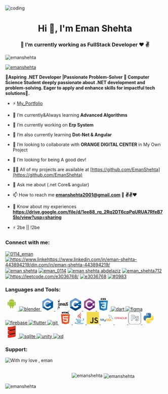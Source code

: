 <img align ="center" alt="coding" hight=300 width="1000" src="https://media.tenor.com/3bTxZ4HdrysAAAAd/pixels-neon.gif">
<h1 align="center">Hi 👋, I'm Eman Shehta </h1>
<h3 align="center">🔭 I’m currently working as FullStack Developer ❤️ ✌️</h3>

<p align="left"> <img src="https://komarev.com/ghpvc/?username=emanshehta&label=Profile%20views&color=0e75b6&style=flat" alt="emanshehta" /> </p>

<p align="left"> <a href="https://github.com/ryo-ma/github-profile-trophy"><img src="https://github-profile-trophy.vercel.app/?username=emanshehta" alt="emanshehta" /></a> </p>

**🎯Aspiring .NET Developer |Passionate Problem-Solver 🚀 Computer Science Student deeply passionate about .NET development and problem-solving. Eager to apply and enhance skills for impactful tech solutions🌟.**
- ⚡ [My_Portfolio](https://emanshehta.github.io/My_Portfolio/)

- 🌱 I’m currently&Always learning **Advanced Algorithms**

- 🔭 I’m currently working on **Erp System**

- 🌱 I’m also currently learning **Dot-Net & Angular**

- 👯 I’m looking to collaborate with **ORANGE DIGITAL CENTER** in My Own Project 

- 🤝 I’m looking for being A good dev!

- 👨‍💻 All of my projects are available at [https://github.com/EmanShehta](https://github.com/EmanShehta)
  
- 💬 Ask me about (.net Core& angular) 

- 📫 How to reach me **emanshehta2001@gmail.com 📧 ✌️✌️❤️**

- 📄 Know about my experiences **[https://drive.google.com/file/d/1ee88_rq_2Rq2DT6cpPqURUA7RfeB7Slo/view?usp=sharing ](https://drive.google.com/file/d/1kPmcyLzEKthR1N2FA01y6QfLUicO4D0F/view?usp=sharing)**

- ⚡ 2be || !2be 

<h3 align="left">Connect with me:</h3>
<p align="left">
<a href="https://twitter.com/0114_eman" target="blank"><img align="center" src="https://raw.githubusercontent.com/rahuldkjain/github-profile-readme-generator/master/src/images/icons/Social/twitter.svg" alt="0114_eman" height="30" width="40" /></a>
<a href="https://www.linkedin.com/in/eman-shehta-443894219/" target="blank"><img align="center" src="https://raw.githubusercontent.com/rahuldkjain/github-profile-readme-generator/master/src/images/icons/Social/linked-in-alt.svg" alt="https://www.linkehttps://www.linkedin.com/in/eman-shehta-443894219/din.com/in/eman-shehta-443894219/" height="30" width="40" /></a>
<a href="https://www.facebook.com/profile.php?id=100080613668855" target="blank"><img align="center" src="https://raw.githubusercontent.com/rahuldkjain/github-profile-readme-generator/master/src/images/icons/Social/facebook.svg" alt="eman shehta" height="30" width="40" /></a>
<a href="https://instagram.com/eman_0114" target="blank"><img align="center" src="https://raw.githubusercontent.com/rahuldkjain/github-profile-readme-generator/master/src/images/icons/Social/instagram.svg" alt="eman_0114" height="30" width="40" /></a>
<a href="https://www.hackerrank.com/eman shehta abdelaziz" target="blank"><img align="center" src="https://raw.githubusercontent.com/rahuldkjain/github-profile-readme-generator/master/src/images/icons/Social/hackerrank.svg" alt="eman shehta abdelaziz" height="30" width="40" /></a>
<a href="https://codeforces.com/profile/eman_shehta712" target="blank"><img align="center" src="https://raw.githubusercontent.com/rahuldkjain/github-profile-readme-generator/master/src/images/icons/Social/codeforces.svg" alt="eman_shehta712" height="30" width="40" /></a>
<a href="https://www.leetcode.com/https://leetcode.com/e3036768/" target="blank"><img align="center" src="https://raw.githubusercontent.com/rahuldkjain/github-profile-readme-generator/master/src/images/icons/Social/leet-code.svg" alt="https://leetcode.com/e3036768/" height="30" width="40" /></a>
<a href="https://auth.geeksforgeeks.org/user/e3036768" target="blank"><img align="center" src="https://raw.githubusercontent.com/rahuldkjain/github-profile-readme-generator/master/src/images/icons/Social/geeks-for-geeks.svg" alt="e3036768" height="30" width="40" /></a>
<a href="https://discord.gg/#0983" target="blank"><img align="center" src="https://raw.githubusercontent.com/rahuldkjain/github-profile-readme-generator/master/src/images/icons/Social/discord.svg" alt="#0983" height="30" width="40" /></a>
</p>

<h3 align="left">Languages and Tools:</h3>
<p align="left"> <a href="https://developer.android.com" target="_blank" rel="noreferrer"> <img src="https://raw.githubusercontent.com/devicons/devicon/master/icons/android/android-original-wordmark.svg" alt="android" width="40" height="40"/> </a> <a href="https://www.blender.org/" target="_blank" rel="noreferrer"> <img src="https://download.blender.org/branding/community/blender_community_badge_white.svg" alt="blender" width="40" height="40"/> </a> <a href="https://www.cprogramming.com/" target="_blank" rel="noreferrer"> <img src="https://raw.githubusercontent.com/devicons/devicon/master/icons/c/c-original.svg" alt="c" width="40" height="40"/> </a> <a href="https://canvasjs.com" target="_blank" rel="noreferrer"> <img src="https://raw.githubusercontent.com/Hardik0307/Hardik0307/master/assets/canvasjs-charts.svg" alt="canvasjs" width="40" height="40"/> </a> <a href="https://www.w3schools.com/cpp/" target="_blank" rel="noreferrer"> <img src="https://raw.githubusercontent.com/devicons/devicon/master/icons/cplusplus/cplusplus-original.svg" alt="cplusplus" width="40" height="40"/> </a> <a href="https://www.w3schools.com/cs/" target="_blank" rel="noreferrer"> <img src="https://raw.githubusercontent.com/devicons/devicon/master/icons/csharp/csharp-original.svg" alt="csharp" width="40" height="40"/> </a> <a href="https://www.w3schools.com/css/" target="_blank" rel="noreferrer"> <img src="https://raw.githubusercontent.com/devicons/devicon/master/icons/css3/css3-original-wordmark.svg" alt="css3" width="40" height="40"/> </a> <a href="https://dart.dev" target="_blank" rel="noreferrer"> <img src="https://www.vectorlogo.zone/logos/dartlang/dartlang-icon.svg" alt="dart" width="40" height="40"/> </a> <a href="https://www.figma.com/" target="_blank" rel="noreferrer"> <img src="https://www.vectorlogo.zone/logos/figma/figma-icon.svg" alt="figma" width="40" height="40"/> </a> <a href="https://firebase.google.com/" target="_blank" rel="noreferrer"> <img src="https://www.vectorlogo.zone/logos/firebase/firebase-icon.svg" alt="firebase" width="40" height="40"/> </a> <a href="https://flutter.dev" target="_blank" rel="noreferrer"> <img src="https://www.vectorlogo.zone/logos/flutterio/flutterio-icon.svg" alt="flutter" width="40" height="40"/> </a> <a href="https://git-scm.com/" target="_blank" rel="noreferrer"> <img src="https://www.vectorlogo.zone/logos/git-scm/git-scm-icon.svg" alt="git" width="40" height="40"/> </a> <a href="https://www.w3.org/html/" target="_blank" rel="noreferrer"> <img src="https://raw.githubusercontent.com/devicons/devicon/master/icons/html5/html5-original-wordmark.svg" alt="html5" width="40" height="40"/> </a> <a href="https://www.java.com" target="_blank" rel="noreferrer"> <img src="https://raw.githubusercontent.com/devicons/devicon/master/icons/java/java-original.svg" alt="java" width="40" height="40"/> </a> <a href="https://developer.mozilla.org/en-US/docs/Web/JavaScript" target="_blank" rel="noreferrer"> <img src="https://raw.githubusercontent.com/devicons/devicon/master/icons/javascript/javascript-original.svg" alt="javascript" width="40" height="40"/> </a> <a href="https://www.mysql.com/" target="_blank" rel="noreferrer"> <img src="https://raw.githubusercontent.com/devicons/devicon/master/icons/mysql/mysql-original-wordmark.svg" alt="mysql" width="40" height="40"/> </a> <a href="https://www.oracle.com/" target="_blank" rel="noreferrer"> <img src="https://raw.githubusercontent.com/devicons/devicon/master/icons/oracle/oracle-original.svg" alt="oracle" width="40" height="40"/> </a> <a href="https://www.photoshop.com/en" target="_blank" rel="noreferrer"> <img src="https://raw.githubusercontent.com/devicons/devicon/master/icons/photoshop/photoshop-line.svg" alt="photoshop" width="40" height="40"/> </a> <a href="https://www.python.org" target="_blank" rel="noreferrer"> <img src="https://raw.githubusercontent.com/devicons/devicon/master/icons/python/python-original.svg" alt="python" width="40" height="40"/> </a> <a href="https://www.scala-lang.org" target="_blank" rel="noreferrer"> <img src="https://raw.githubusercontent.com/devicons/devicon/master/icons/scala/scala-original.svg" alt="scala" width="40" height="40"/> </a> <a href="https://www.sqlite.org/" target="_blank" rel="noreferrer"> <img src="https://www.vectorlogo.zone/logos/sqlite/sqlite-icon.svg" alt="sqlite" width="40" height="40"/> </a> <a href="https://unity.com/" target="_blank" rel="noreferrer"> <img src="https://www.vectorlogo.zone/logos/unity3d/unity3d-icon.svg" alt="unity" width="40" height="40"/> </a> <a href="https://www.adobe.com/products/xd.html" target="_blank" rel="noreferrer"> <img src="https://cdn.worldvectorlogo.com/logos/adobe-xd.svg" alt="xd" width="40" height="40"/> </a> </p>

<h3 align="left">Support:</h3>
<p><a href="https://ko-fi.com/With my love , eman "> <img align="left" src="https://cdn.ko-fi.com/cdn/kofi3.png?v=3" height="50" width="210" alt="With my love , eman " /></a></p><br><br>

<p><img align="left" src="https://github-readme-stats.vercel.app/api/top-langs?username=emanshehta&show_icons=true&locale=en&layout=compact" alt="emanshehta" /></p>

<p>&nbsp;<img align="center" src="https://github-readme-stats.vercel.app/api?username=emanshehta&show_icons=true&locale=en" alt="emanshehta" /></p>

<p><img align="center" src="https://github-readme-streak-stats.herokuapp.com/?user=emanshehta&" alt="emanshehta" /></p>
